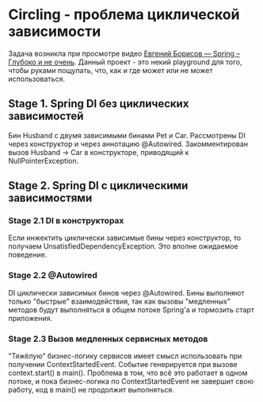# Circling - проблема циклической зависимости

Задача возникла при просмотре видео 
[Евгений Борисов — Spring – Глубоко и не очень](https://youtu.be/nGfeSo52_8A). Данный проект - это
некий playground для того, чтобы руками пощупать, что, как и где может или не может использоваться. 

## Stage 1. Spring DI без циклических зависимостей

Бин Husband с двумя зависимыми бинами Pet и Car. Рассмотрены DI через конструктор и через аннотацию @Autowired.
Закомментирован вызов Husband -> Car в конструкторе, приводящий к NullPointerException. 

## Stage 2. Spring DI с циклическими зависимостями

### Stage 2.1 DI в конструкторах

Если инжектить циклически зависимые бины через конструктор, то получаем UnsatisfiedDependencyException. 
Это вполне ожидаемое поведение.

### Stage 2.2 @Autowired

DI циклически зависимых бинов через @Autowired. Бины выполняют только "быстрые" взаимодействия, так как
вызовы "медленных" методов будут выполняться в общем потоке Spring'а и тормозить старт приложения. 

### Stage 2.3 Вызов медленных сервисных методов

"Тяжёлую" бизнес-логику сервисов имеет смысл использовать при получении ContextStartedEvent. Событие генерируется при
вызове context.start() в main(). Проблема в том, что всё это работает в одном потоке, и пока бизнес-логика по
ContextStartedEvent не завершит свою работу, код в main() не продолжит выполняться. 